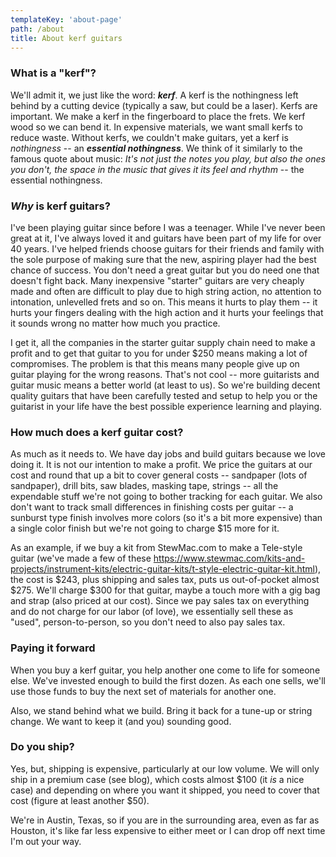 ```yaml
---
templateKey: 'about-page'
path: /about
title: About kerf guitars
---
```


### What is a "kerf"?

We'll admit it, we just like the word: **_kerf_**. A kerf is the nothingness left behind by a cutting device (typically a saw, but could be a laser).
Kerfs are important. We make a kerf in the fingerboard to place the frets. We kerf wood so we can bend it. In expensive materials, we want small kerfs to
reduce waste. Without kerfs, we couldn't make guitars, yet a kerf is _nothingness_ -- an **_essential nothingness_**. We think of it similarly to the
famous quote about music: _It's not just the notes you play, but also the ones you don't, the space in the music that gives it its feel and rhythm_ -- the essential nothingness.

### _Why_ is kerf guitars?

I've been playing guitar since before I was a teenager. While I've never been great at it, I've always loved it and guitars have been part of my life
for over 40 years. I've helped friends choose guitars for their friends and family with the sole purpose of making sure that the new, aspiring player
had the best chance of success. You don't need a great guitar but you do need one that doesn't fight back. Many inexpensive "starter" guitars are very
cheaply made and often are difficult to play due to high string action, no attention to intonation, unlevelled frets and so on. This means it hurts to
play them -- it hurts your fingers dealing with the high action and it hurts your feelings that it sounds wrong no matter how much you practice.

I get it, all the companies in the starter guitar supply chain need to make a profit and to get that guitar to you for under $250 means making a lot of compromises. The
problem is that this means many people give up on guitar playing for the wrong reasons. That's not cool -- more guitarists and guitar music means a better world (at least to us). So we're building decent quality guitars that have been carefully tested and setup to help you or the guitarist in your life have the best
possible experience learning and playing.

### How much does a kerf guitar cost?

As much as it needs to. We have day jobs and build guitars because we love doing it. It is not our intention to make a profit. We price the guitars
at our cost and round that up a bit to cover general costs -- sandpaper (lots of sandpaper), drill bits, saw blades, masking tape, strings -- all the expendable stuff we're not going to bother tracking for each guitar. We also don't want to track small differences in finishing costs per guitar -- a sunburst type finish involves more colors (so it's a bit more expensive) than a single color finish but we're not going to charge $15 more for it.

As an example, if we buy a kit from StewMac.com to make a Tele-style guitar (we've made a few of these https://www.stewmac.com/kits-and-projects/instrument-kits/electric-guitar-kits/t-style-electric-guitar-kit.html), the cost is $243, plus shipping and sales tax, puts us out-of-pocket almost $275.
We'll charge $300 for that guitar, maybe a touch more with a gig bag and strap (also priced at our cost). Since we pay sales tax on everything and do not charge for our labor (of love), we essentially sell these as "used", person-to-person, so you don't need to also pay sales tax.

### Paying it forward

When you buy a kerf guitar, you help another one come to life for someone else. We've invested enough to build the first dozen. As each one sells,
we'll use those funds to buy the next set of materials for another one.

Also, we stand behind what we build. Bring it back for a tune-up or string change. We want to keep it (and you) sounding good.

### Do you ship?

Yes, but, shipping is expensive, particularly at our low volume. We will only ship in a premium case (see blog), which costs almost $100 (it _is_ a nice case) and depending on
where you want it shipped, you need to cover that cost (figure at least another $50).

We're in Austin, Texas, so if you are in the surrounding area, even as far as Houston, it's like far less expensive to either meet or I can drop off next time I'm out your way.

